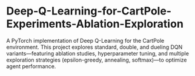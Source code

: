 # Deep-Q-Learning-for-CartPole-Experiments-Ablation-Exploration
A PyTorch implementation of Deep Q-Learning for the CartPole environment. This project explores standard, double, and dueling DQN variants—featuring ablation studies, hyperparameter tuning, and multiple exploration strategies (epsilon-greedy, annealing, softmax)—to optimize agent performance.
